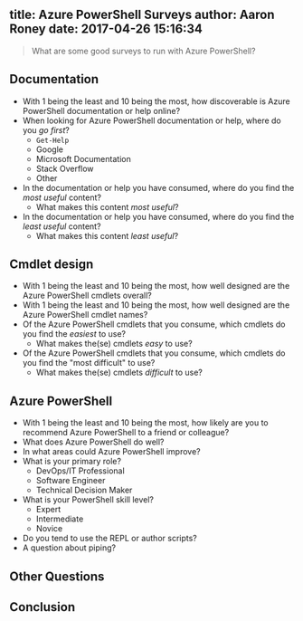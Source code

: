 title: Azure PowerShell Surveys
author: Aaron Roney
date: 2017-04-26 15:16:34
---
> What are some good surveys to run with Azure PowerShell?

## Documentation

* With 1 being the least and 10 being the most, how discoverable is Azure PowerShell documentation or help online?
* When looking for Azure PowerShell documentation or help, where do you _go first_?
    * `Get-Help`
    * Google
    * Microsoft Documentation
    * Stack Overflow
    * Other
* In the documentation or help you have consumed, where do you find the _most useful_ content?
    * What makes this content _most useful_?
* In the documentation or help you have consumed, where do you find the _least useful_ content?
    * What makes this content _least useful_?

## Cmdlet design

* With 1 being the least and 10 being the most, how well designed are the Azure PowerShell cmdlets overall?
* With 1 being the least and 10 being the most, how well designed are the Azure PowerShell cmdlet names?
* Of the Azure PowerShell cmdlets that you consume, which cmdlets do you find the _easiest_ to use?
    * What makes the(se) cmdlets _easy_ to use?
* Of the Azure PowerShell cmdlets that you consume, which cmdlets do you find the "most difficult" to use?
    * What makes the(se) cmdlets _difficult_ to use?

## Azure PowerShell

* With 1 being the least and 10 being the most, how likely are you to recommend Azure PowerShell to a friend or colleague?
* What does Azure PowerShell do well?
* In what areas could Azure PowerShell improve?
* What is your primary role?
    * DevOps/IT Professional
    * Software Engineer
    * Technical Decision Maker
* What is your PowerShell skill level?
    * Expert
    * Intermediate
    * Novice
* Do you tend to use the REPL or author scripts?
* A question about piping?

## Other Questions

## Conclusion